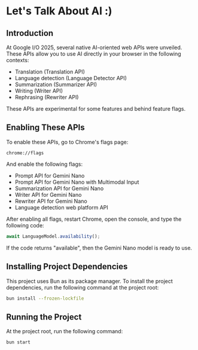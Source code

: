 # Let's Talk About AI :)

## Introduction

At Google I/O 2025, several native AI-oriented web APIs were unveiled. These APIs allow you to use AI directly in your browser in the following contexts:

- Translation (Translation API)
- Language detection (Language Detector API)
- Summarization (Summarizer API)
- Writing (Writer API)
- Rephrasing (Rewriter API)

These APIs are experimental for some features and behind feature flags.

## Enabling These APIs

To enable these APIs, go to Chrome's flags page:

```
chrome://flags
```

And enable the following flags:

- Prompt API for Gemini Nano
- Prompt API for Gemini Nano with Multimodal Input
- Summarization API for Gemini Nano
- Writer API for Gemini Nano
- Rewriter API for Gemini Nano
- Language detection web platform API

After enabling all flags, restart Chrome, open the console, and type the following code:

```javascript
await LanguageModel.availability();
```

If the code returns "available", then the Gemini Nano model is ready to use.

## Installing Project Dependencies

This project uses Bun as its package manager. To install the project dependencies, run the following command at the project root:

```bash
bun install --frozen-lockfile
```

## Running the Project

At the project root, run the following command:

```bash
bun start
```
